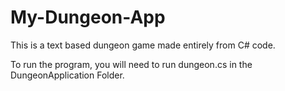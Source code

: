 # My-Dungeon-App
This is a text based dungeon game made entirely from C# code.

To run the program, you will need to run dungeon.cs in the DungeonApplication Folder.
